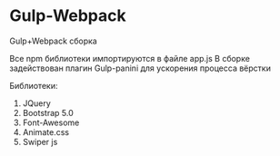 # Gulp-Webpack
Gulp+Webpack сборка

Все npm библиотеки импортируются в файле app.js
В сборке задействован плагин Gulp-panini для ускорения процесса вёрстки

Библиотеки:
1. JQuery
2. Bootstrap 5.0
3. Font-Awesome
4. Animate.css
5. Swiper js
